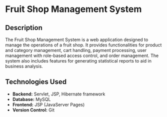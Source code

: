 # Fruit Shop Management System

## Description
The Fruit Shop Management System is a web application designed to manage the operations of a fruit shop. It provides functionalities for product and category management, cart handling, payment processing, user management with role-based access control, and order management. The system also includes features for generating statistical reports to aid in business analysis.

## Technologies Used
- **Backend:** Servlet, JSP, Hibernate framework
- **Database:** MySQL
- **Frontend:** JSP (JavaServer Pages)
- **Version Control:** Git
